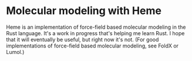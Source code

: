 # Molecular modeling with Heme  

Heme is an implementation of force-field based molecular modeling 
in the Rust language. It's a work in progress that's helping me 
learn Rust. I hope that it will eventually be useful, but right now
it's not. (For good implementations of force-field based molecular
modeling, see FoldX or Lumol.)